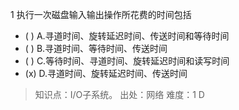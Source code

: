1
执行一次磁盘输入输出操作所花费的时间包括
- ( ) A.寻道时间、旋转延迟时间、传送时间和等待时间 
- ( ) B.寻道时间、等待时间、传送时间 
- ( ) C.等待时间、寻道时间、旋转延迟时间和读写时间
- (x) D.寻道时间、旋转延迟时间、传送时间

> 知识点：I/O子系统。
> 出处：网络
> 难度：1
> D
